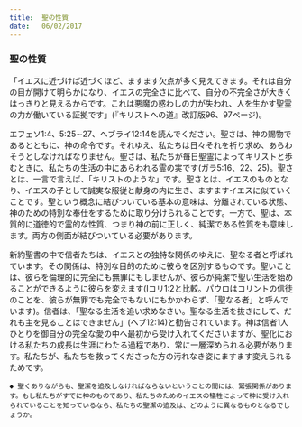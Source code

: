 ```yaml
---
title:  聖の性質
date:   06/02/2017
---
```


### 聖の性質

「イエスに近づけば近づくほど、ますます欠点が多く見えてきます。それは自分の目が開けて明らかになり、イエスの完全さに比べて、自分の不完全さが大きくはっきりと見えるからです。これは悪魔の惑わしの力が失われ、人を生かす聖霊の力が働いている証拠です」(『キリストへの道』改訂版96、97ページ)。

エフェソ1:4、5:25∼27、ヘブライ12:14を読んでください。聖さは、神の賜物であるとともに、神の命令です。それゆえ、私たちは日々それを祈り求め、あらわそうとしなければなりません。聖さは、私たちが毎日聖霊によってキリストと歩むときに、私たちの生活の中にあらわれる霊の実です(ガラ5:16、22、25)。聖さとは、一言で言えば、「キリストのような」です。聖さとは、イエスのものとなり、イエスの子として誠実な服従と献身の内に生き、ますますイエスに似ていくことです。聖という概念に結びついている基本の意味は、分離されている状態、神のための特別な奉仕をするために取り分けられることです。一方で、聖は、本質的に道徳的で霊的な性質、つまり神の前に正しく、純潔である性質をも意味します。両方の側面が結びついている必要があります。

新約聖書の中で信者たちは、イエスとの独特な関係のゆえに、聖なる者と呼ばれています。その関係は、特別な目的のために彼らを区別するものです。聖いことは、彼らを倫理的に完全にも無罪にもしませんが、彼らが純潔で聖い生活を始めることができるように彼らを変えます(Iコリ1:2と比較。パウロはコリントの信徒のことを、彼らが無罪でも完全でもないにもかかわらず、「聖なる者」と呼んでいます)。信者は、「聖なる生活を追い求めなさい。聖なる生活を抜きにして、だれも主を見ることはできません」(ヘブ12:14)と勧告されています。神は信者1人ひとりを御自分の完全な愛の中へ最初から受け入れてくださいますが、聖化における私たちの成長は生涯にわたる過程であり、常に一層深められる必要があります。私たちが、私たちを救ってくださった方の汚れなき姿にますます変えられるためです。

`◆ 聖くありながらも、聖潔を追及しなければならないということの間には、緊張関係があります。もし私たちがすでに神のものであり、私たちのためのイエスの犠牲によって神に受け入れられていることを知っているなら、私たちの聖潔の追及は、どのように異なるものとなるでしょうか。`

